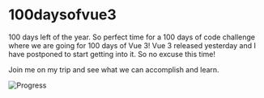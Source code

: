 # 100daysofvue3

100 days left of the year. So perfect time for a 100 days of code challenge where we are going for 100 days of Vue 3! Vue 3 released yesterday and I have postponed to start getting into it. So no excuse this time!

Join me on my trip and see what we can accomplish and learn.

![Progress](https://progress-bar.dev/31/)
